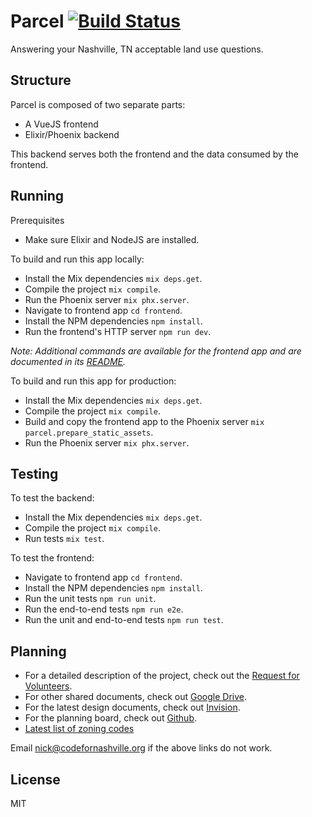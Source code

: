 # Parcel [![Build Status](https://travis-ci.org/code-for-nashville/parcel.svg?branch=temp%2Fsetup-travis)](https://travis-ci.org/code-for-nashville/parcel)

Answering your Nashville, TN acceptable land use questions.

## Structure
Parcel is composed of two separate parts:
- A VueJS frontend
- Elixir/Phoenix backend

This backend serves both the frontend and the data consumed by the frontend.

## Running
Prerequisites
- Make sure Elixir and NodeJS are installed.

To build and run this app locally:
- Install the Mix dependencies `mix deps.get`.
- Compile the project `mix compile`.
- Run the Phoenix server `mix phx.server`.
- Navigate to frontend app `cd frontend`.
- Install the NPM dependencies `npm install`.
- Run the frontend's HTTP server `npm run dev`.

_Note: Additional commands are available for the frontend app and are documented in its [README](frontend)._

To build and run this app for production:
- Install the Mix dependencies `mix deps.get`.
- Compile the project `mix compile`.
- Build and copy the frontend app to the Phoenix server `mix parcel.prepare_static_assets`.
- Run the Phoenix server `mix phx.server`.

## Testing
To test the backend:
- Install the Mix dependencies `mix deps.get`.
- Compile the project `mix compile`.
- Run tests `mix test`.

To test the frontend:
- Navigate to frontend app `cd frontend`.
- Install the NPM dependencies `npm install`.
- Run the unit tests `npm run unit`.
- Run the end-to-end tests `npm run e2e`.
- Run the unit and end-to-end tests `npm run test`.

## Planning
- For a detailed description of the project, check out the [Request for Volunteers](https://docs.google.com/document/d/17DNk0QQyi8SEK4utcMt3zT-Dc6vXzA_zcFwrEENvKJo/edit?usp=sharing).
- For other shared documents, check out [Google Drive](https://drive.google.com/drive/folders/0Byi0NApRjhBXekRiVFA5MlZ2OTQ?usp=sharing).
- For the latest design documents, check out [Invision](https://projects.invisionapp.com/share/8WCW9Z0QD#/screens/247107120_Starting_Page).
- For the planning board, check out [Github](https://github.com/code-for-nashville/parcel/projects/1).
- [Latest list of zoning codes](https://library.municode.com/tn/metro_government_of_nashville_and_davidson_county/codes/code_of_ordinances?nodeId=CD_TIT17ZO_CH17.08ZODILAUS)

Email nick@codefornashville.org if the above links do not work.

## License
MIT

